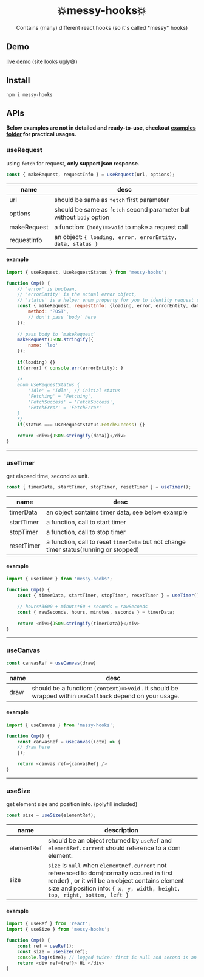 ```

```

<h1  align="center">💥messy-hooks💥</h1>
<div  align="center">Contains (many) different react hooks (so it's called *messy* hooks)</div>

## Demo

[live demo](https://xhmm.github.io/messy-hooks/) (site looks ugly😅)

## Install

`npm i messy-hooks`

## APIs

**Below examples are not in detailed and ready-to-use, checkout [examples folder](https://github.com/XHMM/messy-hooks/tree/master/examples) for practical usages.**



### useRequest

using `fetch` for request, **only support json response**.

```js
const { makeRequest, requestInfo } = useRequest(url, options);
```

| name        | desc                                                         |
| ----------- | ------------------------------------------------------------ |
| url         | should be same as `fetch` first parameter                    |
| options     | should be same as `fetch` second parameter but without `body` option |
| makeRequest | a function:  `(body)=>void`  to make a request call          |
| requestInfo | an object: `{ loading, error, errorEntity, data, status }`   |

#### example

```js
import { useRequest, UseRequestStatus } from 'messy-hooks';

function Cmp() {
    // 'error' is boolean,
    // 'errorEntity' is the actual error object,
    // 'status' is a helper enum property for you to identity request status.
    const { makeRequest, requestInfo: {loading, error, errorEntity, data, status} } = useRequest("http://xxx.com", {
        method: 'POST',
        // don't pass `body` here
    });
    
    // pass body to `makeRequest`
    makeRequest(JSON.stringify({
        name: 'leo'
    });
    
    if(loading) {}
    if(error) { console.err(errorEntity); }
    
    /*
    enum UseRequestStatus {
  		'Idle' = 'Idle', // initial status
  		'Fetching' = 'Fetching',
  		'FetchSuccess' = 'FetchSuccess',
  		'FetchError' = 'FetchError'
    }
    */
    if(status === UseRequestStatus.FetchSuccess) {}
    
    return <div>{JSON.stringify(data)}</div>
}
```

------

### useTimer

get elapsed time, second as unit.

```js
const { timerData, startTimer, stopTimer, resetTimer } = useTimer();
```

| name       | desc                                                         |
| ---------- | ------------------------------------------------------------ |
| timerData  | an object contains timer data, see below example             |
| startTimer | a function, call to start timer                              |
| stopTimer  | a function, call to stop timer                               |
| resetTimer | a function, call to reset `timerData` but not change timer status(running or stopped) |

#### example

```js
import { useTimer } from 'messy-hooks';

function Cmp() {
    const { timerData, startTimer, stopTimer, resetTimer } = useTimer();

	// hours*3600 + minuts*60 + seconds = rawSeconds
	const { rawSeconds, hours, minutes, seconds } = timerData;
    
    return <div>{JSON.stringify(timerData)}</div>
}
```

------

### useCanvas

```js
const canvasRef = useCanvas(draw)
```

| name | desc                                                         |
| ---- | ------------------------------------------------------------ |
| draw | should be a function: `(context)=>void` . it should be wrapped within `useCallback` depend on your usage. |

#### example

```js
import { useCanvas } from 'messy-hooks';

function Cmp() {
    const canvasRef = useCanvas((ctx) => {
    // draw here
	});

	return <canvas ref={canvasRef} />
}
```

------

### useSize

get element size and position info. (polyfill included)

```js
const size = useSize(elementRef);		
```

| name       | description                                                  |
| ---------- | ------------------------------------------------------------ |
| elementRef | should be an object returned by `useRef`  and `elementRef.current`  should reference to a dom element. |
| size       | `size` is `null`  when `elementRef.current` not  referenced to dom(normally occured in first render) , or it will be an object contains element size and position info:  `{ x, y, width, height, top, right, bottom, left }` |

#### example

```js
import { useRef } from 'react';
import { useSize } from 'messy-hooks';

function Cmp() {
    const ref = useRef();
    const size = useSize(ref);
    console.log(size); // logged twice: first is null and second is an actual object
    return <div ref={ref}> Hi </div>
}
```